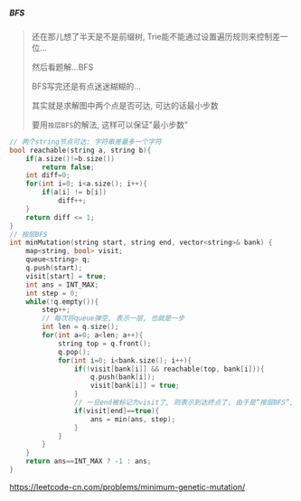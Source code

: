 ##### BFS
> 还在那儿想了半天是不是前缀树, Trie能不能通过设置遍历规则来控制差一位...
> 
> 然后看题解...BFS
> 
> BFS写完还是有点迷迷糊糊的...
> 
> 其实就是求解图中两个点是否可达, 可达的话最小步数
> 
> 要用`按层BFS`的解法, 这样可以保证"最小步数"

```CPP
// 两个string节点可达: 字符串差最多一个字符
bool reachable(string a, string b){
    if(a.size()!=b.size())
        return false;
    int diff=0;
    for(int i=0; i<a.size(); i++){
        if(a[i] != b[i])
            diff++;
    }
    return diff <= 1;
}
// 按层BFS
int minMutation(string start, string end, vector<string>& bank) {
    map<string, bool> visit;
    queue<string> q;
    q.push(start);
    visit[start] = true;
    int ans = INT_MAX;
    int step = 0;
    while(!q.empty()){
        step++;
        // 每次将queue弹空, 表示一层, 也就是一步
        int len = q.size();
        for(int a=0; a<len; a++){
            string top = q.front();
            q.pop();
            for(int i=0; i<bank.size(); i++){
                if(!visit[bank[i]] && reachable(top, bank[i])){
                    q.push(bank[i]);
                    visit[bank[i]] = true;
                }
                // 一旦end被标记为visit了, 则表示到达终点了, 由于是“按层BFS”, 所以出现visit[end]=true的步数一定是所有可能路径中最短的
                if(visit[end]==true){
                    ans = min(ans, step);
                }
            }
        }
    }
    return ans==INT_MAX ? -1 : ans;
}
```

https://leetcode-cn.com/problems/minimum-genetic-mutation/
